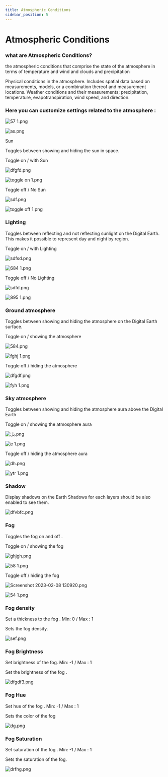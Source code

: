 ```yaml
---
title: Atmospheric Conditions
sidebar_position: 5
---
```


# Atmospheric Conditions

### what are Atmospheric Conditions?

the atmospheric conditions that comprise the state of the atmosphere in terms of temperature and wind and clouds and precipitation

Physical conditions in the atmosphere. Includes spatial data based on measurements, models, or a combination thereof and measurement locations. Weather conditions and their measurements; precipitation, temperature, evapotranspiration, wind speed, and direction.

### Here you can customize settings related to the atmosphere :

![57 1.png](./img/57_1.png)

![as.png](./img/as.png)

Sun 

Toggles between showing and hiding the sun in space.

Toggle on / with Sun 

![dfgfd.png](./img/dfgfd.png)

![toggle on  1.png](./img/toggle_on__1.png)

Toggle off / No Sun 

![sdf.png](./img/sdf.png)

![toggle off 1.png](./img/toggle_off_1.png)

### Lighting

Toggles between reflecting and not reflecting sunlight on the Digital Earth. This makes it possible to represent day and night by region.

Toggle on / with Lighting

![sdfsd.png](./img/sdfsd.png)

![684 1.png](./img/684_1.png)

Toggle off / No Lighting

![sdfd.png](./img/sdfd.png)

![895 1.png](./img/895_1.png)

### Ground atmosphere

Toggles between showing and hiding the atmosphere on the Digital Earth surface.

Toggle on / showing the atmosphere

![584.png](./img/584.png)

![fghj 1.png](./img/fghj_1.png)

Toggle off / hiding the atmosphere

![dfgdf.png](./img/dfgdf.png)

![fyh 1.png](./img/fyh_1.png)

### Sky atmosphere

Toggles between showing and hiding the atmosphere aura above the Digital Earth

Toggle on / showing the atmosphere aura

![بل.png](./img/im2.png)

![e 1.png](./img/e_1.png)

Toggle off / hiding the atmosphere aura

![dh.png](./img/dh.png)

![ytr 1.png](./img/ytr_1.png)

### Shadow

Display shadows on the Earth Shadows for each layers should be also enabled to see them.

![dfvbfc.png](./img/dfvbfc.png)

### Fog

Toggles the fog on and off .

Toggle on / showing the fog 

![ghjgh.png](./img/ghjgh.png)

![58 1.png](./img/58_1.png)

Toggle off / hiding the fog 

![Screenshot 2023-02-08 130920.png](./img/Screenshot_2023-02-08_130920.png)

![54 1.png](./img/54_1.png)

### Fog density

Set a thickness to the fog . Min: 0 / Max : 1

Sets the fog density.

![sef.png](./img/sef.png)

### Fog Brightness

Set brightness of the fog. Min: -1 / Max : 1

Set the brightness of the fog . 

![dfgdf3.png](./img/dfgdf3.png)

### Fog Hue

Set hue of the fog . Min: -1 / Max : 1

Sets the color of the fog 

![dg.png](./img/dg.png)

### Fog Saturation

Set saturation of the fog . Min: -1 / Max : 1

Sets the saturation of the fog.

![drfhg.png](./img/drfhg.png)